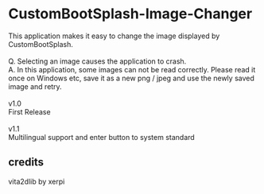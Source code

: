 # CustomBootSplash-Image-Changer

This application makes it easy to change the image displayed by CustomBootSplash.<br>
<br>
Q. Selecting an image causes the application to crash.<br>
A. In this application, some images can not be read correctly. Please read it once on Windows etc, save it as a new png / jpeg and use the newly saved image and retry.<br>
<br>
v1.0<br>
First Release<br>
<br>
v1.1<br>
Multilingual support and enter button to system standard<br>

## credits
vita2dlib by xerpi
